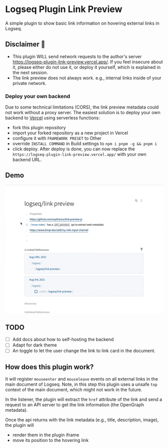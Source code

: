 # Logseq Plugin Link Preview

A simple plugin to show basic link information on hovering external links in Logseq.

## Disclaimer 🚨

- This plugin WILL send network requests to the author's server https://logseq-plugin-link-preview.vercel.app/. If you feel insecure about it, please either do not use it, or deploy it yourself, which is explained in the next session.
- The link preview does not always work. e.g., internal links inside of your private network.

### Deploy your own backend

Due to some technical limitations (CORS), the link preview metadata could not work without a proxy server.
The easiest solution is to deploy your own backend to [Vercel](https://vercel.com/) using serverless functions:

- fork this plugin repository
- import your forked repository as a new project in Vercel
- configure it with `FRAMEWORK PRESET` to Other
- override `INSTALL COMMAND` in Build settings to `npm i pnpm -g && pnpm i`
- click deploy. After deploy is done, you can now replace the `https://logseq-plugin-link-preview.vercel.app/` with your own backend URL.

## Demo

![](./demo.gif)

## TODO

- [ ] Add docs about how to self-hosting the backend
- [ ] Adapt for dark theme
- [ ] An toggle to let the user change the link to link card in the document.

## How does this plugin work?

It will register `mouseenter` and `mouseleave` events on all external links in the main document of Logseq. Note, in this step this plugin uses a unsafe `top` context of the main document, which might not work in the future.

In the listener, the plugin will extract the `href` attribute of the link and send a request to an API server to get the link information (the OpenGraph metadata).

Once the api returns with the link metadata (e.g., title, description, image), the plugin will

- render them in the plugin iframe
- move its position to the hovering link
